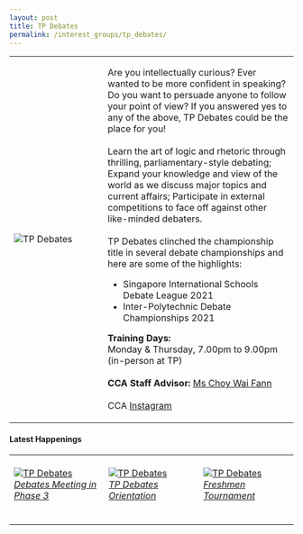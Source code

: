 ```yaml
---
layout: post
title: TP Debates
permalink: /interest_groups/tp_debates/
---
```

<div>
    <table>
        <tr>
            <td style="width:33%"><image src="/images/CCA_tp_debates.jpg" style="display:block;margin-left:auto;margin-right:auto;" alt="TP Debates"></image></td>
            <td>
                <p>
                    Are you intellectually curious? Ever wanted to be more confident in speaking? Do you want to persuade anyone to follow your point of view? If you answered yes to any of the above, TP Debates could be the place for you!<br>
                    <br>
                    Learn the art of logic and rhetoric through thrilling, parliamentary-style debating; Expand your knowledge and view of the world as we discuss major topics and current affairs; Participate in external competitions to face off against other like-minded debaters.<br>
                    <br>
                    TP Debates clinched the championship title in several debate championships and here are some of the highlights:<br>
                </p>
                    <ul>
                        <li>Singapore International Schools Debate League 2021</li>
                        <li>Inter-Polytechnic Debate Championships 2021</li>
                    </ul>
                <p>
                    <b>Training Days:</b><br>
                    Monday & Thursday, 7.00pm to 9.00pm (in-person at TP)<br>
                    <br>
                    <b>CCA Staff Advisor:</b> <a href="mailto:waifann@tp.edu.sg">Ms Choy Wai Fann</a><br>
                    <br>
                    CCA <a href="https://www.instagram.com/tpdebates">Instagram</a>
                </p>
            </td>
        </tr>
    </table>
</div>

#### Latest Happenings

<div>
    <table>
        <tr>
            <td style="width:33%"><br>
                <a href="https://www.instagram.com/p/CPf0sbZHYuc">
                    <image src="/images/CCA-tpD-ig7.png" style="display:block;margin-left:auto;margin-right:auto;" alt="TP Debates">
                    <h6 style="margin-top:0%">Debates Meeting in Phase 3</h6>
                    </image>
                </a>
            </td>
            <td style="width:33%"><br>
                <a href="https://www.instagram.com/p/COfig7yHHTY/">
                    <image src="/images/CCA-tpD-ig3.png" style="display:block;margin-left:auto;margin-right:auto;" alt="TP Debates">
                    <h6 style="margin-top:0%">TP Debates Orientation</h6>
                    </image>
                </a>
            </td>
            <td style="width:33%"><br>
                <a href="https://www.instagram.com/p/CD03UHrHpV2/">
                    <image src="/images/CCA-tpdebates_IG.jpg" style="display:block;margin-left:auto;margin-right:auto;" alt="TP Debates">
                    <h6 style="margin-top:0%">Freshmen Tournament</h6>
                    </image>
                </a>
            </td>
        </tr>
    </table>
</div>